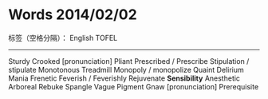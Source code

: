 # Words 2014/02/02

标签（空格分隔）： English TOFEL

---

Sturdy
Crooked [pronunciation]
Pliant
Prescribed / Prescribe
Stipulation / stipulate
Monotonous
Treadmill
Monopoly / monopolize
Quaint
Delirium
Mania
Frenetic
Feverish / Feverishly
Rejuvenate
**Sensibility**
Anesthetic
Arboreal
Rebuke
Spangle
Vague
Pigment
Gnaw [pronunciation]
Prerequisite
